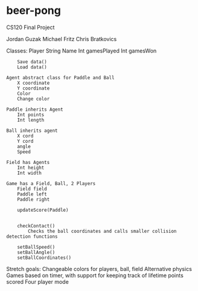 # beer-pong
CS120 Final Project

Jordan Guzak
Michael Fritz
Chris Bratkovics

Classes:
	Player
		String Name
		Int gamesPlayed
		Int gamesWon
		
		Save data()
		Load data()
		
	Agent abstract class for Paddle and Ball
		X coordinate
		Y coordinate
		Color
		Change color
	
	Paddle inherits Agent
		Int points
		Int length
		
	Ball inherits agent
		X cord
		Y cord
		angle
		Speed
	
	Field has Agents
		Int height
		Int width
	
	Game has a Field, Ball, 2 Players
		Field field
		Paddle left
		Paddle right
		
		updateScore(Paddle)
		
		
		checkContact()
			Checks the ball coordinates and calls smaller collision detection functions
		
		setBallSpeed()
		setBallAngle()
		setBallCoordinates()
		
	
		
Stretch goals:
	Changeable colors for players, ball, field
	Alternative physics
	Games based on timer, with support for keeping track of lifetime points scored
	Four player mode

